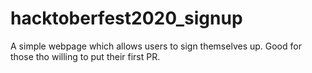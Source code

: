 # hacktoberfest2020_signup
A simple webpage which allows users to sign themselves up. Good for those tho willing to put their first PR.
